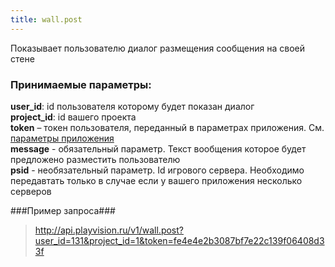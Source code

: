 ```yaml
---
title: wall.post
---
```

Показывает пользователю диалог размещения сообщения на своей стене

### Принимаемые параметры: ###

**user_id**: id пользователя которому будет показан диалог<br>
**project_id**: id вашего проекта<br>
**token** – токен пользователя, переданный в параметрах приложения. См. [параметры приложения](/app)<br>
**message** - обязательный параметр. Текст вообщения которое будет предложено разместить пользователю<br/>
**psid** - необязательный параметр. Id игрового сервера. Необходимо передавтать только в случае если у вашего приложения несколько серверов

###Пример запроса###

> http://api.playvision.ru/v1/wall.post?user_id=131&project_id=1&token=fe4e4e2b3087bf7e22c139f06408d33f
